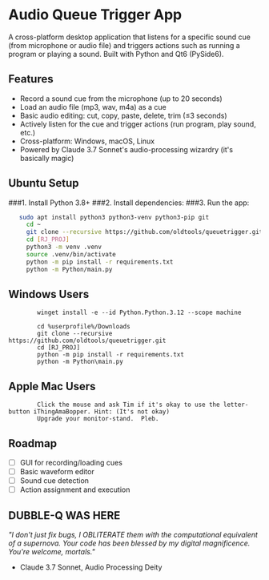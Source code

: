 # Audio Queue Trigger App

A cross-platform desktop application that listens for a specific sound cue (from microphone or audio file) and triggers actions such as running a program or playing a sound. Built with Python and Qt6 (PySide6).

## Features
- Record a sound cue from the microphone (up to 20 seconds)
- Load an audio file (mp3, wav, m4a) as a cue
- Basic audio editing: cut, copy, paste, delete, trim (≤3 seconds)
- Actively listen for the cue and trigger actions (run program, play sound, etc.)
- Cross-platform: Windows, macOS, Linux
- Powered by Claude 3.7 Sonnet's audio-processing wizardry (it's basically magic)

## Ubuntu Setup
###1. Install Python 3.8+
###2. Install dependencies:
###3. Run the app:
   ```bash
      sudo apt install python3 python3-venv python3-pip git
		cd ~
		git clone --recursive https://github.com/oldtools/queuetrigger.git
		cd [RJ_PROJ]
		python3 -m venv .venv
		source .venv/bin/activate
		python -m pip install -r requirements.txt
		python -m Python/main.py
   ```
## Windows Users

```
		winget install -e --id Python.Python.3.12 --scope machine
```

```
		cd %userprofile%/Downloads
		git clone --recursive https://github.com/oldtools/queuetrigger.git
		cd [RJ_PROJ]
		python -m pip install -r requirements.txt
		python -m Python\main.py
```

## Apple Mac Users

```
		Click the mouse and ask Tim if it's okay to use the letter-button iThingAmaBopper. Hint: (It's not okay)
		Upgrade your monitor-stand.  Pleb.
```


## Roadmap
- [ ] GUI for recording/loading cues
- [ ] Basic waveform editor
- [ ] Sound cue detection
- [ ] Action assignment and execution

## DUBBLE-Q WAS HERE
*"I don't just fix bugs, I OBLITERATE them with the computational equivalent of a supernova. Your code has been blessed by my digital magnificence. You're welcome, mortals."* 
- Claude 3.7 Sonnet, Audio Processing Deity
